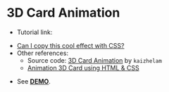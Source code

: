 # 3D Card Animation

- Tutorial link:

* [Can I copy this cool effect with CSS?](https://www.youtube.com/watch?v=DCRcFf39SYo)
* Other references:
  - Source code: [3D Card Animation](https://github.com/kaizhelam/3D-card-animation) by `kaizhelam`
  - [Animation 3D Card using HTML & CSS](https://www.youtube.com/watch?v=xPgH1LbAa-Q)

- See [**DEMO**](https://trongcho34.github.io/3d-card-animation/).
